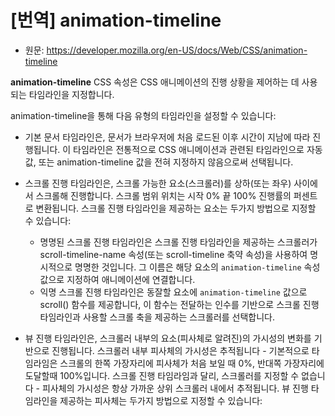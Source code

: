 # [번역] animation-timeline 
- 원문: https://developer.mozilla.org/en-US/docs/Web/CSS/animation-timeline

**animation-timeline** CSS 속성은 CSS 애니메이션의 진행 상황을 제어하는 데 사용되는 타임라인을 지정합니다.

animation-timeline을 통해 다음 유형의 타임라인을 설정할 수 있습니다:

- 기본 문서 타임라인은, 문서가 브라우저에 처음 로드된 이후 시간이 지남에 따라 진행됩니다. 이 타임라인은 전통적으로 CSS 애니메이션과 관련된 타임라인으로 자동 값, 또는 animation-timeline 값을 전혀 지정하지 않음으로써 선택됩니다.
- 스크롤 진행 타임라인은, 스크롤 가능한 요소(스크롤러)를 상하(또는 좌우) 사이에서 스크롤해 진행합니다. 스크롤 범위 위치는 시작 0% 끝 100% 진행률의 퍼센트로 변환됩니다. 스크롤 진행 타임라인을 제공하는 요소는 두가지 방법으로 지정할 수 있습니다:

  - 명명된 스크롤 진행 타임라인은 스크롤 진행 타임라인을 제공하는 스크롤러가 scroll-timeline-name 속성(또는 scroll-timeline 축약 속성)을 사용하여 명시적으로 명명한 것입니다. 그 이름은 해당 요소의 `animation-timeline` 속성 값으로 지정하여 애니메이션에 연결합니다.
  - 익명 스크롤 진행 타임라인은 동잘할 요소에 `animation-timeline` 값으로 scroll() 함수를 제공합니다, 이 함수는 전달하는 인수를 기반으로 스크롤 진행 타임라인과 사용할 스크롤 축을 제공하는 스크롤러를 선택합니다.

- 뷰 진행 타임라인은, 스크롤러 내부의 요소(피사체로 알려진)의 가시성의 변화를 기반으로 진행됩니다. 스크롤러 내부 피사체의 가시성은 추적됩니다 - 기본적으로 타임라임은 스크롤의 한쪽 가장자리에 피사체가 처음 보일 때 0%, 반대쪽 가장자리에 도달할때 100%입니다. 스크롤 진행 타임라임과 달리, 스크롤러를 지정할 수 없습니다 - 피사체의 가시성은 항상 가까운 상위 스크롤러 내에서 추적됩니다. 뷰 진행 타임라인을 제공하는 피사체는 두가지 방법으로 지정할 수 있습니다:

